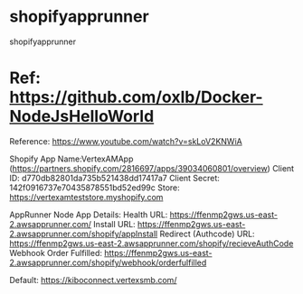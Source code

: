 # shopifyapprunner
 shopifyapprunner

 # Ref: https://github.com/oxlb/Docker-NodeJsHelloWorld



Reference: https://www.youtube.com/watch?v=skLoV2KNWiA

Shopify App 
    Name:VertexAMApp  (https://partners.shopify.com/2816697/apps/39034060801/overview)
    Client ID: d770db82801da735b521438dd17417a7
    Client Secret: 142f0916737e70435878551bd52ed99c
    Store: https://vertexamteststore.myshopify.com

AppRunner Node App Details:
   Health URL: https://ffenmp2gws.us-east-2.awsapprunner.com/
   Install URL:  https://ffenmp2gws.us-east-2.awsapprunner.com/shopify/appInstall
   Redirect (Authcode) URL: https://ffenmp2gws.us-east-2.awsapprunner.com/shopify/recieveAuthCode
   Webhook Order Fulfilled: https://ffenmp2gws.us-east-2.awsapprunner.com/shopify/webhook/orderfulfilled



Default: https://kiboconnect.vertexsmb.com/


